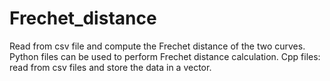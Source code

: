 # Frechet_distance
Read from csv file and compute the Frechet distance of the two curves. Python files can be used to perform Frechet distance calculation.
Cpp files: read from csv files and store the data in a vector. 
